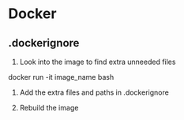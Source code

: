 # Docker

## .dockerignore

1. Look into the image to find extra unneeded files

docker run -it image_name bash

1. Add the extra files and paths in .dockerignore

1. Rebuild the image
